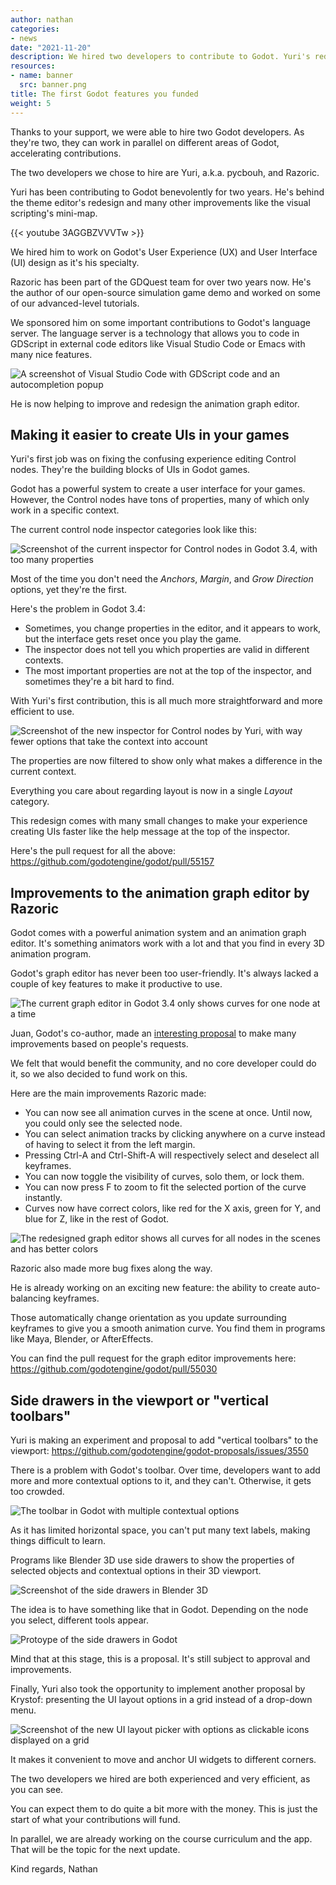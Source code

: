 ```yaml
---
author: nathan
categories:
- news
date: "2021-11-20"
description: We hired two developers to contribute to Godot. Yuri's redesigned how you create user interfaces with Control nodes while Razoric is improving the animation graph editor.
resources:
- name: banner
  src: banner.png
title: The first Godot features you funded
weight: 5
---
```


Thanks to your support, we were able to hire two Godot developers. As they're two, they can work in parallel on different areas of Godot, accelerating contributions.

The two developers we chose to hire are Yuri, a.k.a. pycbouh, and Razoric.

Yuri has been contributing to Godot benevolently for two years. He's behind the theme editor's redesign and many other improvements like the visual scripting's mini-map.

{{< youtube 3AGGBZVVVTw >}}

We hired him to work on Godot's User Experience (UX) and User Interface (UI) design as it's his specialty.

Razoric has been part of the GDQuest team for over two years now. He's the author of our open-source simulation game demo and worked on some of our advanced-level tutorials.

We sponsored him on some important contributions to Godot's language server. The language server is a technology that allows you to code in GDScript in external code editors like Visual Studio Code or Emacs with many nice features.

![A screenshot of Visual Studio Code with GDScript code and an autocompletion popup](godot-vscode.png)

He is now helping to improve and redesign the animation graph editor.

## Making it easier to create UIs in your games

Yuri's first job was on fixing the confusing experience editing Control nodes. They're the building blocks of UIs in Godot games. 

Godot has a powerful system to create a user interface for your games. However, the Control nodes have tons of properties, many of which only work in a specific context.

The current control node inspector categories look like this:

![Screenshot of the current inspector for Control nodes in Godot 3.4, with too many properties](control-nodes-current.png)

Most of the time you don't need the _Anchors_, _Margin_, and _Grow Direction_ options, yet they're the first.

Here's the problem in Godot 3.4:

- Sometimes, you change properties in the editor, and it appears to work, but the interface gets reset once you play the game.
- The inspector does not tell you which properties are valid in different contexts.
- The most important properties are not at the top of the inspector, and sometimes they're a bit hard to find.

With Yuri's first contribution, this is all much more straightforward and more efficient to use.

![Screenshot of the new inspector for Control nodes by Yuri, with way fewer options that take the context into account](control-nodes-new.png)

The properties are now filtered to show only what makes a difference in the current context.

Everything you care about regarding layout is now in a single _Layout_ category.

This redesign comes with many small changes to make your experience creating UIs faster like the help message at the top of the inspector.

Here's the pull request for all the above: https://github.com/godotengine/godot/pull/55157

## Improvements to the animation graph editor by Razoric

Godot comes with a powerful animation system and an animation graph editor. It's something animators work with a lot and that you find in every 3D animation program.

Godot's graph editor has never been too user-friendly. It's always lacked a couple of key features to make it productive to use.

![The current graph editor in Godot 3.4 only shows curves for one node at a time](graph-editor-current.png)

Juan, Godot's co-author, made an [interesting proposal](https://github.com/godotengine/godot-proposals/issues/3141) to make many improvements based on people's requests.

We felt that would benefit the community, and no core developer could do it, so we also decided to fund work on this.

Here are the main improvements Razoric made:

- You can now see all animation curves in the scene at once. Until now, you could only see the selected node.
- You can select animation tracks by clicking anywhere on a curve instead of having to select it from the left margin.
- Pressing Ctrl-A and Ctrl-Shift-A will respectively select and deselect all keyframes.
- You can now toggle the visibility of curves, solo them, or lock them.
- You can now press F to zoom to fit the selected portion of the curve instantly.
- Curves now have correct colors, like red for the X axis, green for Y, and blue for Z, like in the rest of Godot.

![The redesigned graph editor shows all curves for all nodes in the scenes and has better colors](graph-editor-new.png)

Razoric also made more bug fixes along the way.

He is already working on an exciting new feature: the ability to create auto-balancing keyframes.

Those automatically change orientation as you update surrounding keyframes to give you a smooth animation curve. You find them in programs like Maya, Blender, or AfterEffects.

You can find the pull request for the graph editor improvements here: https://github.com/godotengine/godot/pull/55030

## Side drawers in the viewport or "vertical toolbars"

Yuri is making an experiment and proposal to add "vertical toolbars" to the viewport: https://github.com/godotengine/godot-proposals/issues/3550

There is a problem with Godot's toolbar. Over time, developers want to add more and more contextual options to it, and they can't. Otherwise, it gets too crowded.

![The toolbar in Godot with multiple contextual options](toolbar-crowded.png)

As it has limited horizontal space, you can't put many text labels, making things difficult to learn.

Programs like Blender 3D use side drawers to show the properties of selected objects and contextual options in their 3D viewport.

![Screenshot of the side drawers in Blender 3D](blender-drawers.png)

The idea is to have something like that in Godot. Depending on the node you select, different tools appear.

![Protoype of the side drawers in Godot](godot-drawers.png)

Mind that at this stage, this is a proposal. It's still subject to approval and improvements.

Finally, Yuri also took the opportunity to implement another proposal by Krystof: presenting the UI layout options in a grid instead of a drop-down menu.

![Screenshot of the new UI layout picker with options as clickable icons displayed on a grid](ui-layout-picker.png)

It makes it convenient to move and anchor UI widgets to different corners.

The two developers we hired are both experienced and very efficient, as you can see. 

You can expect them to do quite a bit more with the money. This is just the start of what your contributions will fund.

In parallel, we are already working on the course curriculum and the app. That will be the topic for the next update.

Kind regards,
Nathan
